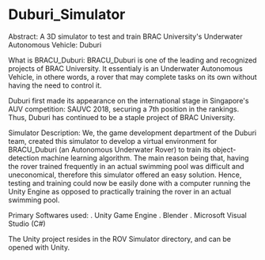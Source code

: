 # Duburi_Simulator
Abstract:
A 3D simulator to test and train BRAC University's Underwater Autonomous Vehicle: Duburi

What is BRACU_Duburi:
BRACU_Duburi is one of the leading and recognized projects of BRAC University. It essentialy is an Underwater Autonomous Vehicle, in othere words, a rover that may complete tasks on its own without having the need to control it. 

Duburi first made its appearance on the international stage in Singapore's AUV competition: SAUVC 2018, securing a 7th position in the rankings. Thus, Duburi has continued to be a staple project of BRAC University.   

Simulator Description:
We, the game development department of the Duburi team, created this simulator to develop a virtual environment for BRACU_Duburi (an Autonomous Underwater Rover) to train its object-detection machine learning algorithm. The main reason being that, having the rover trained frequently in an actual swimming pool was difficult and uneconomical, therefore this simulator offered an easy solution. Hence, testing and training could now be easily done with a computer running the Unity Engine as opposed to practically training the rover in an actual swimming pool. 

Primary Softwares used:
. Unity Game Engine
. Blender
. Microsoft Visual Studio (C#)

The Unity project resides in the ROV Simulator directory, and can be opened with Unity.
